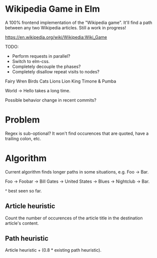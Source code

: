 # Wikipedia Game in Elm

A 100% frontend implementation of the "Wikipedia game". It'll find a path between any two Wikipedia articles. Still a work in progress!

https://en.wikipedia.org/wiki/Wikipedia:Wiki_Game

TODO:
* Perform requests in parallel?
* Switch to elm-css.
* Completely decouple the phases?
* Completely disallow repeat visits to nodes?

Fairy Wren
Birds
Cats
Lions
Lion King
Timone & Pumba

World -> Hello takes a long time.

Possible behavior change in recent commits?

# Problem

Regex is sub-optional? It won't find occurences that are quoted, have a trailing colon, etc.

# Algorithm

Current algorithm finds longer paths in some situations, e.g. Foo -> Bar.

Foo -> Foobar -> Bill Gates -> United States -> Blues -> Nightclub -> Bar.

^ best seen so far.

## Article heuristic

Count the number of occurences of the article title in the destination article's content.

## Path heuristic

Article heuristic + (0.8 * existing path heuristic).